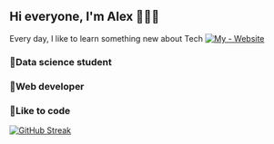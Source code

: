 ## Hi everyone, I'm Alex 🔹🔷🔹

Every day, I like to learn something new about Tech
[![My - Website](https://img.shields.io/badge/My-Website-fa8334?style=for-the-badge)](https://alexmatt.onrender.com)
### 🔹Data science student
### 🔹Web developer
### 🔹Like to code

[![GitHub Streak](https://github-readme-streak-stats.herokuapp.com?user=alexmattyou&theme=react&hide_border=true&border_radius=2&card_width=1000)](https://git.io/streak-stats)
